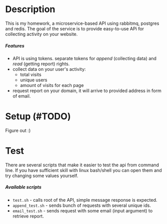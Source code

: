 # Description
This is my homework, a microservice-based API using rabbitmq, postgres and redis. 
The goal of the service is to provide easy-to-use APi for collecting activity on your website.  
  
##### Features
* API is using tokens. separate tokens for *append* (collecting data) and *read* (getting report) rights.
* collect data on your user's activity:
    * total visits
    * unique users
    * amount of visits for each page
* request report on your domain, it will arrive to provided address in form of email.

# Setup (\#TODO)
Figure out :)

# Test
There are several scripts that make it easier to test the api from command line. 
If you have sufficient skill with linux bash/shell you can open them and try changing some values yourself.  
  
##### Available scripts
* `test.sh` - calls root of the API, simple message response is expected.
* `append_test.sh` - sends bunch of requests with several unique ids.
* `email_test.sh` - sends request with some email (input argument) to retrieve report.
